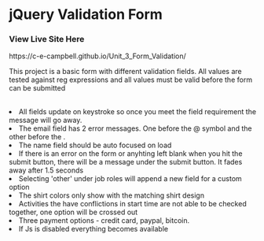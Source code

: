 <h1>jQuery Validation Form</h1>
<h3>View Live Site Here</h3>
https://c-e-campbell.github.io/Unit_3_Form_Validation/

<p>This project is a basic form with different validation fields. All values are tested against reg expressions and all values must be valid before the form can be submitted</p><br>
<li>All fields update on keystroke so once you meet the field requirement the message will go away.</li>
<li>The email field has 2 error messages. One before the @ symbol and the other before the .</li>
<li>The name field should be auto focused on load</li>
<li>If there is an error on the form or anyhting left blank when you hit the submit button, there will be a message under the submit button. It fades away after 1.5 seconds</li>
<li>Selecting 'other' under job roles will append a new field for a custom option</li>
<li>The shirt colors only show with the matching shirt design</li>
<li>Activities the have conflictions in start time are not able to be checked together, one option will be crossed out</li>
<li>Three payment options - credit card, paypal, bitcoin.</li>
<li>If Js is disabled everything becomes available</li>
